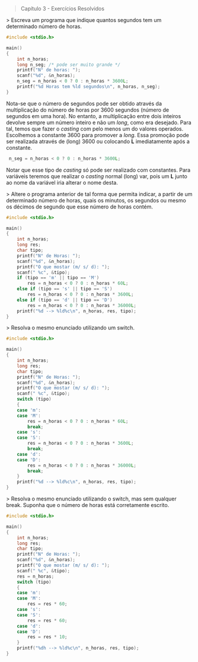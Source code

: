 > Capítulo 3 - Exercícios Resolvidos

\> Escreva um programa que indique quantos segundos tem um determinado número de horas.

```c
#include <stdio.h>

main()
{
    int n_horas;
    long n_seg; /* pode ser muito grande */
    printf("N° de horas: ");
    scanf("%d", &n_horas);
    n_seg = n_horas < 0 ? 0 : n_horas * 3600L;
    printf("%d Horas tem %ld segundos\n", n_horas, n_seg);
}
```

Nota-se que o número de segundos pode ser obtido através da multiplicação do número de horas por 3600 segundos (número de segundos em uma hora). No entanto, a multiplicação entre dois inteiros devolve sempre um número inteiro e não um _long_, como era desejado. Para tal, temos que fazer o _casting_ com pelo menos um do valores operados.
Escolhemos a constante 3600 para promover a _long_. Essa promoção pode ser realizada através de (long) 3600 ou colocando **L** imediatamente após a constante.

```c
 n_seg = n_horas < 0 ? 0 : n_horas * 3600L;
```

Notar que esse tipo de _casting_ só pode ser realizado com constantes. Para variáveis teremos que realizar o _casting_ normal (long) var, pois um **L** junto ao nome da variável iria alterar o nome desta.

\> Altere o programa anterior de tal forma que permita indicar, a partir de um determinado número de horas, quais os minutos, os segundos ou mesmo os décimos de segundo que esse número de horas contém.

```c
#include <stdio.h>

main()
{
    int n_horas;
    long res;
    char tipo;
    printf("N° de Horas: ");
    scanf("%d", &n_horas);
    printf("O que mostar (m/ s/ d): ");
    scanf(" %c", &tipo);
    if (tipo == 'm' || tipo == 'M')
        res = n_horas < 0 ? 0 : n_horas * 60L;
    else if (tipo == 's' || tipo == 'S')
        res = n_horas < 0 ? 0 : n_horas * 3600L;
    else if (tipo == 'd' || tipo == 'D')
        res = n_horas < 0 ? 0 : n_horas * 36000L;
    printf("%d --> %ld%c\n", n_horas, res, tipo);
}
```

\> Resolva o mesmo enunciado utilizando um switch.

```c
#include <stdio.h>

main()
{
    int n_horas;
    long res;
    char tipo;
    printf("N° de Horas: ");
    scanf("%d", &n_horas);
    printf("O que mostar (m/ s/ d): ");
    scanf(" %c", &tipo);
    switch (tipo)
    {
    case 'm':
    case 'M':
        res = n_horas < 0 ? 0 : n_horas * 60L;
        break;
    case 's':
    case 'S':
        res = n_horas < 0 ? 0 : n_horas * 3600L;
        break;
    case 'd':
    case 'D':
        res = n_horas < 0 ? 0 : n_horas * 36000L;
        break;
    }
    printf("%d --> %ld%c\n", n_horas, res, tipo);
}
```

\> Resolva o mesmo enunciado utilizando o switch, mas sem qualquer break. Suponha que o número de horas está corretamente escrito.

```c
#include <stdio.h>

main()
{
    int n_horas;
    long res;
    char tipo;
    printf("N° de Horas: ");
    scanf("%d", &n_horas);
    printf("O que mostar (m/ s/ d): ");
    scanf(" %c", &tipo);
    res = n_horas;
    switch (tipo)
    {
    case 'm':
    case 'M':
        res = res * 60;
    case 's':
    case 'S':
        res = res * 60;
    case 'd':
    case 'D':
        res = res * 10;
    }
    printf("%dh --> %ld%c\n", n_horas, res, tipo);
}
```
